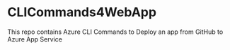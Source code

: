 # CLICommands4WebApp
This repo contains Azure CLI Commands to Deploy an app from GitHub to Azure App Service 
